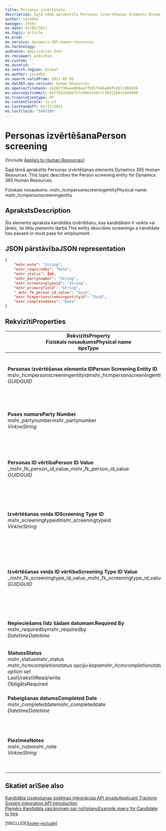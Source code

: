 ```yaml
---
title: Personas izvērtēšana
description: Šajā tēmā aprakstīts Personas izvērtēšanas elements Dynamics 365 Human Resources .
author: jaredha
manager: tfehr
ms.date: 02/05/2021
ms.topic: article
ms.prod: ''
ms.service: dynamics-365-human-resources
ms.technology: ''
audience: Application User
ms.reviewer: anbichse
ms.custom: ''
ms.assetid: ''
ms.search.region: Global
ms.author: jaredha
ms.search.validFrom: 2021-02-05
ms.dyn365.ops.version: Human Resources
ms.openlocfilehash: c6287f30aaa008ea77b91fd46a8dfb2b7c905036
ms.sourcegitcommit: 6affb3316be757c99e1fe9c7c7b312b93c483408
ms.translationtype: HT
ms.contentlocale: lv-LV
ms.lasthandoff: 02/17/2021
ms.locfileid: "5467245"
---
```

# <a name="person-screening"></a><span data-ttu-id="be07b-103">Personas izvērtēšana</span><span class="sxs-lookup"><span data-stu-id="be07b-103">Person screening</span></span>

[!include [Applies to Human Resources](../includes/applies-to-hr.md)]

<span data-ttu-id="be07b-104">Šajā tēmā aprakstīts Personas izvērtēšanas elements Dynamics 365 Human Resources .</span><span class="sxs-lookup"><span data-stu-id="be07b-104">This topic describes the Person screening entity for Dynamics 365 Human Resources.</span></span>

<span data-ttu-id="be07b-105">Fiziskais nosaukums: mshr_hcmpersonscreeningentity</span><span class="sxs-lookup"><span data-stu-id="be07b-105">Physical name: mshr_hcmpersonscreeningentity</span></span>

## <a name="description"></a><span data-ttu-id="be07b-106">Apraksts</span><span class="sxs-lookup"><span data-stu-id="be07b-106">Description</span></span>

<span data-ttu-id="be07b-107">Šis elements apraksta kandidāta izvērtēšanu, kas kandidātam ir veikta vai jāveic, lai tiktu pieņemts darbā.</span><span class="sxs-lookup"><span data-stu-id="be07b-107">This entity describes screenings a candidate has passed or must pass for employment.</span></span>

## <a name="json-representation"></a><span data-ttu-id="be07b-108">JSON pārstāvība</span><span class="sxs-lookup"><span data-stu-id="be07b-108">JSON representation</span></span>

```json
{
    "mshr_note": "String",
    "mshr_requiredby": "Date",
    "mshr_status": Int,
    "mshr_partynumber": "String",
    "mshr_screeningtypeid": "String",
    "mshr_primaryfield": "String",
    "_mshr_fk_person_id_value": "Guid",
    "mshr_hcmpersonscreeningentityid": "Guid",
    "mshr_completeddate": "Date"
}
```

## <a name="properties"></a><span data-ttu-id="be07b-109">Rekvizīti</span><span class="sxs-lookup"><span data-stu-id="be07b-109">Properties</span></span>

| <span data-ttu-id="be07b-110">Rekvizīts</span><span class="sxs-lookup"><span data-stu-id="be07b-110">Property</span></span><br><span data-ttu-id="be07b-111">**Fiziskais nosaukums**</span><span class="sxs-lookup"><span data-stu-id="be07b-111">**Physical name**</span></span><br><span data-ttu-id="be07b-112">**_tips_**</span><span class="sxs-lookup"><span data-stu-id="be07b-112">**_Type_**</span></span> | <span data-ttu-id="be07b-113">Izmantot</span><span class="sxs-lookup"><span data-stu-id="be07b-113">Use</span></span> | <span data-ttu-id="be07b-114">Apraksts</span><span class="sxs-lookup"><span data-stu-id="be07b-114">Description</span></span> |
| --- | --- | --- |
| <span data-ttu-id="be07b-115">**Personas izvērtēšanas elementa ID**</span><span class="sxs-lookup"><span data-stu-id="be07b-115">**Person Screening Entity ID**</span></span><br><span data-ttu-id="be07b-116">mshr_hcmpersonscreeningentityid</span><span class="sxs-lookup"><span data-stu-id="be07b-116">mshr_hcmpersonscreeningentityid</span></span><br><span data-ttu-id="be07b-117">*GUID*</span><span class="sxs-lookup"><span data-stu-id="be07b-117">*GUID*</span></span> | <span data-ttu-id="be07b-118">Tikai lasāms</span><span class="sxs-lookup"><span data-stu-id="be07b-118">Read-only</span></span><br><span data-ttu-id="be07b-119">Obligāts</span><span class="sxs-lookup"><span data-stu-id="be07b-119">Required</span></span><br><span data-ttu-id="be07b-120">Sistēmas ģenerēts</span><span class="sxs-lookup"><span data-stu-id="be07b-120">System-generated</span></span> | <span data-ttu-id="be07b-121">Unikāls personas izvērtēšanas ieraksta primārais identifikators.</span><span class="sxs-lookup"><span data-stu-id="be07b-121">Unique primary identifier for the person screening record.</span></span> |
| <span data-ttu-id="be07b-122">**Puses numurs**</span><span class="sxs-lookup"><span data-stu-id="be07b-122">**Party Number**</span></span><br><span data-ttu-id="be07b-123">mshr_partynumber</span><span class="sxs-lookup"><span data-stu-id="be07b-123">mshr_partynumber</span></span><br><span data-ttu-id="be07b-124">*Virkne*</span><span class="sxs-lookup"><span data-stu-id="be07b-124">*String*</span></span> | <span data-ttu-id="be07b-125">Lasīt/rakstīt</span><span class="sxs-lookup"><span data-stu-id="be07b-125">Read/write</span></span><br><span data-ttu-id="be07b-126">Obligāts</span><span class="sxs-lookup"><span data-stu-id="be07b-126">Required</span></span> | <span data-ttu-id="be07b-127">Ar kandidātu saistītais puses (personas) numurs.</span><span class="sxs-lookup"><span data-stu-id="be07b-127">The party (person) number associated with the candidate.</span></span> |
| <span data-ttu-id="be07b-128">**Personas ID vērtība**</span><span class="sxs-lookup"><span data-stu-id="be07b-128">**Person ID Value**</span></span><br><span data-ttu-id="be07b-129">_mshr_fk_person_id_value</span><span class="sxs-lookup"><span data-stu-id="be07b-129">_mshr_fk_person_id_value</span></span><br><span data-ttu-id="be07b-130">*GUID*</span><span class="sxs-lookup"><span data-stu-id="be07b-130">*GUID*</span></span> | <span data-ttu-id="be07b-131">Tikai lasāms</span><span class="sxs-lookup"><span data-stu-id="be07b-131">Read-only</span></span><br><span data-ttu-id="be07b-132">Obligāts</span><span class="sxs-lookup"><span data-stu-id="be07b-132">Required</span></span><br><span data-ttu-id="be07b-133">Ārējā atslēga: mshr_dirpersonentity mshr_dirpersonentityid</span><span class="sxs-lookup"><span data-stu-id="be07b-133">Foreign key: mshr_dirpersonentityid of mshr_dirpersonentity</span></span> | <span data-ttu-id="be07b-134">Sistēmas ģenerēts puses (personas) elementa ieraksta identifikators.</span><span class="sxs-lookup"><span data-stu-id="be07b-134">The system-generated identifier of the party (person) entity record.</span></span> |
| <span data-ttu-id="be07b-135">**Izvērtēšanas veida ID**</span><span class="sxs-lookup"><span data-stu-id="be07b-135">**Screening Type ID**</span></span><br><span data-ttu-id="be07b-136">mshr_screeningtypeid</span><span class="sxs-lookup"><span data-stu-id="be07b-136">mshr_screeningtypeid</span></span><br><span data-ttu-id="be07b-137">*Virkne*</span><span class="sxs-lookup"><span data-stu-id="be07b-137">*String*</span></span> | <span data-ttu-id="be07b-138">Lasīt/rakstīt</span><span class="sxs-lookup"><span data-stu-id="be07b-138">Read/write</span></span><br><span data-ttu-id="be07b-139">Obligāts</span><span class="sxs-lookup"><span data-stu-id="be07b-139">Required</span></span><br><span data-ttu-id="be07b-140">Ārējā atslēga: ScreeningType</span><span class="sxs-lookup"><span data-stu-id="be07b-140">Foreign key: ScreeningType</span></span> | <span data-ttu-id="be07b-141">Personāla vadībā definētā izvērtēšanas veida identifikators.</span><span class="sxs-lookup"><span data-stu-id="be07b-141">The identifier of the screening type defined in Human Resources.</span></span> |
| <span data-ttu-id="be07b-142">**Izvērtēšanas veida ID vērtība**</span><span class="sxs-lookup"><span data-stu-id="be07b-142">**Screening Type ID Value**</span></span><br><span data-ttu-id="be07b-143">_mshr_fk_screeningtype_id_value</span><span class="sxs-lookup"><span data-stu-id="be07b-143">_mshr_fk_screeningtype_id_value</span></span><br><span data-ttu-id="be07b-144">*GUID*</span><span class="sxs-lookup"><span data-stu-id="be07b-144">*GUID*</span></span> | <span data-ttu-id="be07b-145">Tikai lasāms</span><span class="sxs-lookup"><span data-stu-id="be07b-145">Read-only</span></span><br><span data-ttu-id="be07b-146">Obligāts</span><span class="sxs-lookup"><span data-stu-id="be07b-146">Required</span></span><br><span data-ttu-id="be07b-147">Ārējā atslēga: mshr_hcmscreeningtypeentity mshr_hcmscreeningtypeentityid</span><span class="sxs-lookup"><span data-stu-id="be07b-147">Foreign key: mshr_hcmscreeningtypeentityid of mshr_hcmscreeningtypeentity</span></span> | <span data-ttu-id="be07b-148">Sistēmas ģenerēts izvērtēšanas veida ieraksta identifikators saistītajā elementā.</span><span class="sxs-lookup"><span data-stu-id="be07b-148">System-generated identifier for the screening type record in the associated entity.</span></span> |
| <span data-ttu-id="be07b-149">**Nepieciešams līdz šādam datumam:**</span><span class="sxs-lookup"><span data-stu-id="be07b-149">**Required By**</span></span><br><span data-ttu-id="be07b-150">mshr_requiredby</span><span class="sxs-lookup"><span data-stu-id="be07b-150">mshr_requiredby</span></span><br><span data-ttu-id="be07b-151">*Datetime*</span><span class="sxs-lookup"><span data-stu-id="be07b-151">*Datetime*</span></span> | <span data-ttu-id="be07b-152">Lasīt/rakstīt</span><span class="sxs-lookup"><span data-stu-id="be07b-152">Read/write</span></span><br><span data-ttu-id="be07b-153">Neobligāti</span><span class="sxs-lookup"><span data-stu-id="be07b-153">Optional</span></span> | <span data-ttu-id="be07b-154">Datums, līdz kuram nepieciešams veikt izvērtēšanu.</span><span class="sxs-lookup"><span data-stu-id="be07b-154">The date by which the screening is required to be completed.</span></span> |
| <span data-ttu-id="be07b-155">**Statuss**</span><span class="sxs-lookup"><span data-stu-id="be07b-155">**Status**</span></span><br><span data-ttu-id="be07b-156">mshr_status</span><span class="sxs-lookup"><span data-stu-id="be07b-156">mshr_status</span></span><br><span data-ttu-id="be07b-157">*mshr_hcmcompletionstatus opciju kopa*</span><span class="sxs-lookup"><span data-stu-id="be07b-157">*mshr_hcmcompletionstatus option set*</span></span><br><span data-ttu-id="be07b-158">Lasīt/rakstīt</span><span class="sxs-lookup"><span data-stu-id="be07b-158">Read/write</span></span><br><span data-ttu-id="be07b-159">Obligāts</span><span class="sxs-lookup"><span data-stu-id="be07b-159">Required</span></span> | <span data-ttu-id="be07b-160">Sniedz kandidāta statusu izvērtēšanai.</span><span class="sxs-lookup"><span data-stu-id="be07b-160">Provides the candidate’s status for the screening.</span></span> |
| <span data-ttu-id="be07b-161">**Pabeigšanas datums**</span><span class="sxs-lookup"><span data-stu-id="be07b-161">**Completed Date**</span></span><br><span data-ttu-id="be07b-162">mshr_completeddate</span><span class="sxs-lookup"><span data-stu-id="be07b-162">mshr_completeddate</span></span><br><span data-ttu-id="be07b-163">*Datetime*</span><span class="sxs-lookup"><span data-stu-id="be07b-163">*Datetime*</span></span> | <span data-ttu-id="be07b-164">Lasīt/rakstīt</span><span class="sxs-lookup"><span data-stu-id="be07b-164">Read/write</span></span><br><span data-ttu-id="be07b-165">Neobligāti</span><span class="sxs-lookup"><span data-stu-id="be07b-165">Optional</span></span> | <span data-ttu-id="be07b-166">Datums, kad izvērtēšana tika pabeigta.</span><span class="sxs-lookup"><span data-stu-id="be07b-166">The date the screening was completed.</span></span> |
| <span data-ttu-id="be07b-167">**Piezīmes**</span><span class="sxs-lookup"><span data-stu-id="be07b-167">**Notes**</span></span><br><span data-ttu-id="be07b-168">mshr_note</span><span class="sxs-lookup"><span data-stu-id="be07b-168">mshr_note</span></span><br><span data-ttu-id="be07b-169">*Virkne*</span><span class="sxs-lookup"><span data-stu-id="be07b-169">*String*</span></span> | <span data-ttu-id="be07b-170">Lasīt/rakstīt</span><span class="sxs-lookup"><span data-stu-id="be07b-170">Read/write</span></span><br><span data-ttu-id="be07b-171">Neobligāti</span><span class="sxs-lookup"><span data-stu-id="be07b-171">Optional</span></span> | <span data-ttu-id="be07b-172">Piezīmes, ko izmantot personāla atlases darbiniekiem un darbā pieņēmējiem.</span><span class="sxs-lookup"><span data-stu-id="be07b-172">Notes for use by hiring managers and recruiters.</span></span> |

## <a name="see-also"></a><span data-ttu-id="be07b-173">Skatiet arī</span><span class="sxs-lookup"><span data-stu-id="be07b-173">See also</span></span>

[<span data-ttu-id="be07b-174">Kandidāta izsekošanas sistēmas integrācijas API ievads</span><span class="sxs-lookup"><span data-stu-id="be07b-174">Applicant Tracking System integration API introduction</span></span>](hr-admin-integration-ats-api-introduction.md)<br>
[<span data-ttu-id="be07b-175">Piemērs Kandidāta vaicājumam par nolīgšanu</span><span class="sxs-lookup"><span data-stu-id="be07b-175">Example query for Candidate to hire</span></span>](hr-admin-integration-ats-api-candidate-to-hire-example-query.md)



[!INCLUDE[footer-include](../includes/footer-banner.md)]